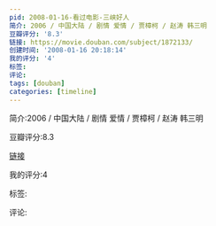 ```yaml
---
pid: 2008-01-16-看过电影-三峡好人
简介: 2006 / 中国大陆 / 剧情 爱情 / 贾樟柯 / 赵涛 韩三明
豆瓣评分: '8.3'
链接: https://movie.douban.com/subject/1872133/
创建时间: '2008-01-16 20:18:14'
我的评分: '4'
标签:
评论:
tags: [douban]
categories: [timeline]
---
```

简介:2006 / 中国大陆 / 剧情 爱情 / 贾樟柯 / 赵涛 韩三明

豆瓣评分:8.3

[链接](https://movie.douban.com/subject/1872133/)

我的评分:4

标签:

评论:

